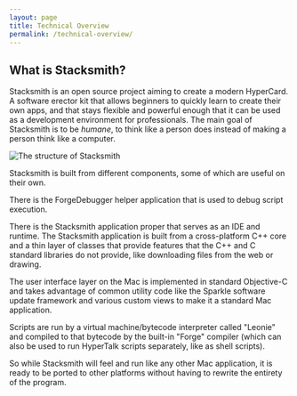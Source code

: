 ```yaml
---
layout: page
title: Technical Overview
permalink: /technical-overview/
---
```


## What is Stacksmith?

Stacksmith is an open source project aiming to create a modern HyperCard. A software erector kit that allows beginners to quickly learn to create their own apps, and that stays flexible and powerful enough that it can be used as a development environment for professionals. The main goal of Stacksmith is to be *humane*, to think like a person does instead of making a person think like a computer.

![The structure of Stacksmith](/assets/StacksmithStructure.svg)

Stacksmith is built from different components, some of which are useful on their own.

There is the ForgeDebugger helper application that is used to debug script execution.

There is the Stacksmith application proper that serves as an IDE and runtime. The Stacksmith application is built from a cross-platform C++ core and a thin layer of classes that provide features that the C++ and C standard libraries do not provide, like downloading files from the web or drawing.

The user interface layer on the Mac is implemented in standard Objective-C and takes advantage of common utility code like the Sparkle software update framework and various custom views to make it a standard Mac application.

Scripts are run by a virtual machine/bytecode interpreter called "Leonie" and compiled to that bytecode by the built-in "Forge" compiler (which can also be used to run HyperTalk scripts separately, like as shell scripts).

So while Stacksmith will feel and run like any other Mac application, it is ready to be ported to other platforms without having to rewrite the entirety of the program.

